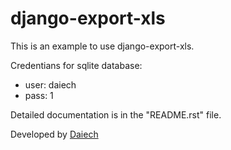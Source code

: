 django-export-xls
=================

This is an example to use django-export-xls.

Credentians for sqlite database:

* user: daiech
* pass: 1

Detailed documentation is in the "README.rst" file.


Developed by [Daiech](http://daiech.com)
